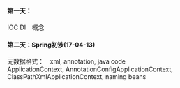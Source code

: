 #### 第一天：
IOC DI　概念

#### 第二天：Spring初涉(17-04-13)
元数据格式：　xml, annotation, java code<br />
ApplicationContext, AnnotationConfigApplicationContext, ClassPathXmlApplicationContext, naming beans<br />

